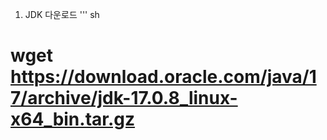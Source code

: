 1. JDK 다운로드
''' sh
# wget https://download.oracle.com/java/17/archive/jdk-17.0.8_linux-x64_bin.tar.gz
```
